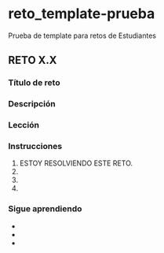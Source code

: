 # reto_template-prueba
Prueba de template para retos de Estudiantes


## RETO X.X ##
### Título de reto ###


### Descripción ###



### Lección ###



### Instrucciones ###

1. ESTOY RESOLVIENDO ESTE RETO.
2.
3.
4.



### Sigue aprendiendo ###
- 
- 
- 


